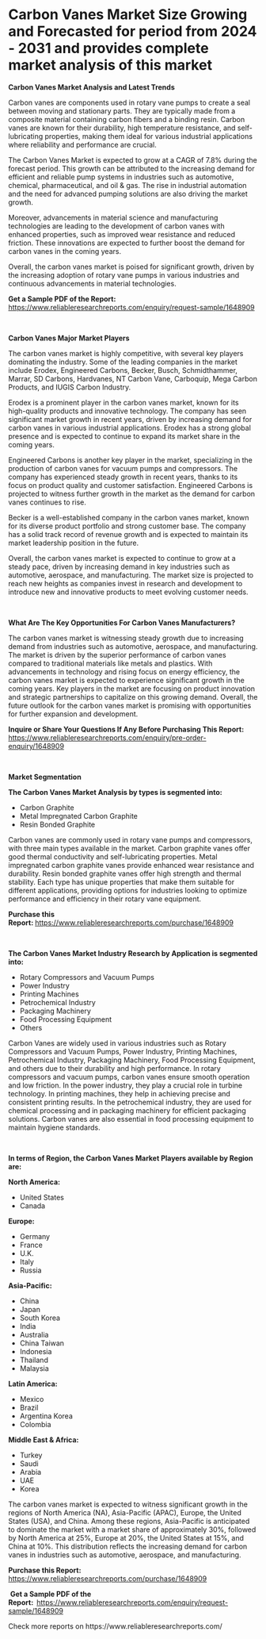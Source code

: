 <p><h1>Carbon Vanes Market Size Growing and Forecasted for period from 2024 - 2031 and provides complete market analysis of this market</h1></p><p><strong>Carbon Vanes Market Analysis and Latest Trends</strong></p>
<p><p>Carbon vanes are components used in rotary vane pumps to create a seal between moving and stationary parts. They are typically made from a composite material containing carbon fibers and a binding resin. Carbon vanes are known for their durability, high temperature resistance, and self-lubricating properties, making them ideal for various industrial applications where reliability and performance are crucial.</p><p>The Carbon Vanes Market is expected to grow at a CAGR of 7.8% during the forecast period. This growth can be attributed to the increasing demand for efficient and reliable pump systems in industries such as automotive, chemical, pharmaceutical, and oil & gas. The rise in industrial automation and the need for advanced pumping solutions are also driving the market growth.</p><p>Moreover, advancements in material science and manufacturing technologies are leading to the development of carbon vanes with enhanced properties, such as improved wear resistance and reduced friction. These innovations are expected to further boost the demand for carbon vanes in the coming years.</p><p>Overall, the carbon vanes market is poised for significant growth, driven by the increasing adoption of rotary vane pumps in various industries and continuous advancements in material technologies.</p></p>
<p><strong>Get a Sample PDF of the Report:&nbsp;</strong> <a href="https://www.reliableresearchreports.com/enquiry/request-sample/1648909">https://www.reliableresearchreports.com/enquiry/request-sample/1648909</a></p>
<p>&nbsp;</p>
<p><strong>Carbon Vanes Major Market Players</strong></p>
<p><p>The carbon vanes market is highly competitive, with several key players dominating the industry. Some of the leading companies in the market include Erodex, Engineered Carbons, Becker, Busch, Schmidthammer, Marrar, SD Carbons, Hardvanes, NT Carbon Vane, Carboquip, Mega Carbon Products, and IUGIS Carbon Industry.</p><p>Erodex is a prominent player in the carbon vanes market, known for its high-quality products and innovative technology. The company has seen significant market growth in recent years, driven by increasing demand for carbon vanes in various industrial applications. Erodex has a strong global presence and is expected to continue to expand its market share in the coming years.</p><p>Engineered Carbons is another key player in the market, specializing in the production of carbon vanes for vacuum pumps and compressors. The company has experienced steady growth in recent years, thanks to its focus on product quality and customer satisfaction. Engineered Carbons is projected to witness further growth in the market as the demand for carbon vanes continues to rise.</p><p>Becker is a well-established company in the carbon vanes market, known for its diverse product portfolio and strong customer base. The company has a solid track record of revenue growth and is expected to maintain its market leadership position in the future.</p><p>Overall, the carbon vanes market is expected to continue to grow at a steady pace, driven by increasing demand in key industries such as automotive, aerospace, and manufacturing. The market size is projected to reach new heights as companies invest in research and development to introduce new and innovative products to meet evolving customer needs.</p></p>
<p>&nbsp;</p>
<p><strong>What Are The Key Opportunities For Carbon Vanes Manufacturers?</strong></p>
<p><p>The carbon vanes market is witnessing steady growth due to increasing demand from industries such as automotive, aerospace, and manufacturing. The market is driven by the superior performance of carbon vanes compared to traditional materials like metals and plastics. With advancements in technology and rising focus on energy efficiency, the carbon vanes market is expected to experience significant growth in the coming years. Key players in the market are focusing on product innovation and strategic partnerships to capitalize on this growing demand. Overall, the future outlook for the carbon vanes market is promising with opportunities for further expansion and development.</p></p>
<p><strong>Inquire or Share Your Questions If Any Before Purchasing This Report:</strong> <a href="https://www.reliableresearchreports.com/enquiry/pre-order-enquiry/1648909">https://www.reliableresearchreports.com/enquiry/pre-order-enquiry/1648909</a></p>
<p>&nbsp;</p>
<p><strong>Market Segmentation</strong></p>
<p><strong>The Carbon Vanes Market Analysis by types is segmented into:</strong></p>
<p><ul><li>Carbon Graphite</li><li>Metal Impregnated Carbon Graphite</li><li>Resin Bonded Graphite</li></ul></p>
<p><p>Carbon vanes are commonly used in rotary vane pumps and compressors, with three main types available in the market. Carbon graphite vanes offer good thermal conductivity and self-lubricating properties. Metal impregnated carbon graphite vanes provide enhanced wear resistance and durability. Resin bonded graphite vanes offer high strength and thermal stability. Each type has unique properties that make them suitable for different applications, providing options for industries looking to optimize performance and efficiency in their rotary vane equipment.</p></p>
<p><strong>Purchase this Report:&nbsp;</strong><a href="https://www.reliableresearchreports.com/purchase/1648909">https://www.reliableresearchreports.com/purchase/1648909</a></p>
<p>&nbsp;</p>
<p><strong>The Carbon Vanes Market Industry Research by Application is segmented into:</strong></p>
<p><ul><li>Rotary Compressors and Vacuum Pumps</li><li>Power Industry</li><li>Printing Machines</li><li>Petrochemical Industry</li><li>Packaging Machinery</li><li>Food Processing Equipment</li><li>Others</li></ul></p>
<p><p>Carbon Vanes are widely used in various industries such as Rotary Compressors and Vacuum Pumps, Power Industry, Printing Machines, Petrochemical Industry, Packaging Machinery, Food Processing Equipment, and others due to their durability and high performance. In rotary compressors and vacuum pumps, carbon vanes ensure smooth operation and low friction. In the power industry, they play a crucial role in turbine technology. In printing machines, they help in achieving precise and consistent printing results. In the petrochemical industry, they are used for chemical processing and in packaging machinery for efficient packaging solutions. Carbon vanes are also essential in food processing equipment to maintain hygiene standards.</p></p>
<p>&nbsp;</p>
<p><strong>In terms of Region, the Carbon Vanes Market Players available by Region are:</strong></p>
<p>
    <p> <strong> North America: </strong>
        <ul>
            <li>United States</li>
            <li>Canada</li>
        </ul>
        </p> 
    <p> <strong> Europe: </strong>
        <ul>
            <li>Germany</li>
            <li>France</li>
            <li>U.K.</li>
            <li>Italy</li>
            <li>Russia</li>
        </ul>
        </p> 
    <p> <strong> Asia-Pacific: </strong>
        <ul>
            <li>China</li>
            <li>Japan</li>
            <li>South Korea</li>
            <li>India</li>
            <li>Australia</li>
            <li>China Taiwan</li>
            <li>Indonesia</li>
            <li>Thailand</li>
            <li>Malaysia</li>
        </ul>
        </p> 
    <p> <strong> Latin America: </strong>
        <ul>
            <li>Mexico</li>
            <li>Brazil</li>
            <li>Argentina Korea</li>
            <li>Colombia</li>
        </ul>
        </p> 
    <p> <strong> Middle East & Africa: </strong>
        <ul>
            <li>Turkey</li>
            <li>Saudi</li>
            <li>Arabia</li>
            <li>UAE</li>
            <li>Korea</li>
        </ul>
    </p>
    </p>
<p><p>The carbon vanes market is expected to witness significant growth in the regions of North America (NA), Asia-Pacific (APAC), Europe, the United States (USA), and China. Among these regions, Asia-Pacific is anticipated to dominate the market with a market share of approximately 30%, followed by North America at 25%, Europe at 20%, the United States at 15%, and China at 10%. This distribution reflects the increasing demand for carbon vanes in industries such as automotive, aerospace, and manufacturing.</p></p>
<p><strong>Purchase this Report: </strong><a href="https://www.reliableresearchreports.com/purchase/1648909">https://www.reliableresearchreports.com/purchase/1648909</a></p>
<p>&nbsp;<strong>Get a Sample PDF of the Report:&nbsp;&nbsp;</strong><a href="https://www.reliableresearchreports.com/enquiry/request-sample/1648909">https://www.reliableresearchreports.com/enquiry/request-sample/1648909</a></p>
<p><strong></strong></p>
<p>Check more reports on https://www.reliableresearchreports.com/</p>